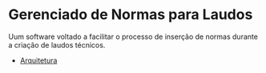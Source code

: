 # Gerenciado de Normas para Laudos

Uum software voltado a facilitar o processo de inserção de normas durante a criação de laudos técnicos.

- [Arquitetura](/docs/arquitetura.md)


